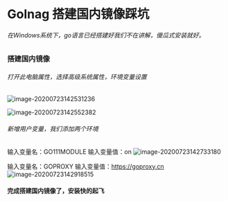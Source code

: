 # Golnag 搭建国内镜像踩坑

###### 在Windows系统下，go语言已经搭建好我们不在讲解，傻瓜式安装就好。

### 搭建国内镜像

###### 打开此电脑属性，选择高级系统属性，环境变量设置

![image-20200723142531236](C:\Users\baerw\AppData\Roaming\Typora\typora-user-images\image-20200723142531236.png)

![image-20200723142552382](C:\Users\baerw\AppData\Roaming\Typora\typora-user-images\image-20200723142552382.png)

###### 新增用户变量，我们添加两个环境

输入变量名：GO111MODULE
输入变量值：on
![image-20200723142733180](C:\Users\baerw\AppData\Roaming\Typora\typora-user-images\image-20200723142733180.png)

输入变量名：GOPROXY
输入变量值：https://goproxy.cn
![image-20200723142918515](C:\Users\baerw\AppData\Roaming\Typora\typora-user-images\image-20200723142918515.png)

#### 完成搭建国内镜像了，安装快的起飞